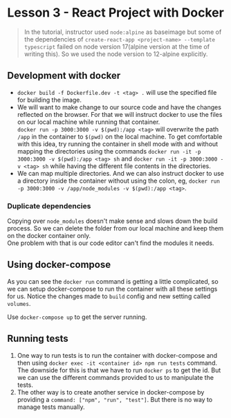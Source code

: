 # Lesson 3 - React Project with Docker
> In the tutorial, instructor used `node:alpine` as baseimage but some of the dependencies of `create-react-app <project-name> --template typescript` failed on node version 17(alpine version at the time of writing this). So we used the node version to 12-alpine explicitly.

## Development with docker
* `docker build -f Dockerfile.dev -t <tag> .` will use the specified file for building the image.
* We will want to make change to our source code and have the changes reflected on the browser. For that we will instruct docker to use the files on our local machine while running that container.  
`docker run -p 3000:3000 -v $(pwd):/app <tag>` will overwrite the path `/app` in the container to `$(pwd)` on the local machine. To get comfortable with this idea, try running the container in shell mode with and without mapping the directories using the commands `docker run -it -p 3000:3000 -v $(pwd):/app <tag> sh` and `docker run -it -p 3000:3000 -v <tag> sh` while having the different file contents in the directories.
* We can map multiple directories. And we can also instruct docker to use a directory inside the container without using the colon, eg, `docker run -p 3000:3000 -v /app/node_modules -v $(pwd):/app <tag>`.

### Duplicate dependencies
Copying over `node_modules` doesn't make sense and slows down the build process.
So we can delete the folder from our local machine and keep them on the docker container only.  
One problem with that is our code editor can't find the modules it needs.

## Using docker-compose
As you can see the `docker run` command is getting a little complicated, so we can setup docker-compose to run the container with all these settings for us. Notice the changes made to `build` config and new setting called `volumes`.

Use `docker-compose up` to get the server running.

## Running tests
1. One way to run tests is to run the container with docker-compose and then using `docker exec -it <container id> npm run tests` command. The downside for this is that we have to run `docker ps` to get the id. But we can use the different commands provided to us to manipulate the tests.
2. The other way is to create another service in docker-compose by providing a `command: ["npm", "run", "test"]`. But there is no way to manage tests manually.